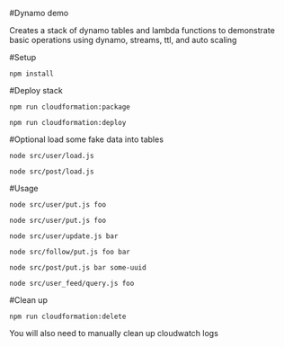 #Dynamo demo

Creates a stack of dynamo tables and lambda functions to demonstrate basic operations using dynamo, streams, ttl, and auto scaling

#Setup
```console
npm install
```

#Deploy stack
```console
npm run cloudformation:package
```

```console
npm run cloudformation:deploy
```

#Optional load some fake data into tables
```console
node src/user/load.js
```

```console
node src/post/load.js
```

#Usage
```console
node src/user/put.js foo
```

```console
node src/user/put.js foo
```

```console
node src/user/update.js bar
```

```console
node src/follow/put.js foo bar
```

```console
node src/post/put.js bar some-uuid
```

```console
node src/user_feed/query.js foo
```

#Clean up
```console
npm run cloudformation:delete
```
You will also need to manually clean up cloudwatch logs
